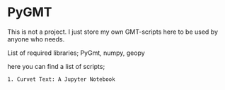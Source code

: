 # PyGMT
This is not a project. I just store my own GMT-scripts here to be used by anyone who needs.

List of required libraries; PyGmt, numpy, geopy

here you can find a list of scripts;

    1. Curvet Text: A Jupyter Notebook

